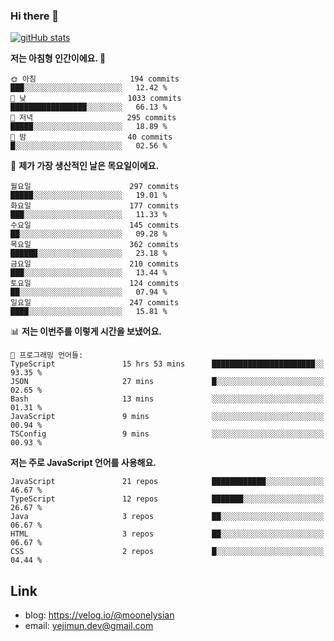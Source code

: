 ### Hi there 👋

<!--
**moonelysian/moonelysian** is a ✨ _special_ ✨ repository because its `README.md` (this file) appears on your GitHub profile.

Here are some ideas to get you started:

- 🔭 I’m currently working on ...
- 🌱 I’m currently learning ...
- 👯 I’m looking to collaborate on ...
- 🤔 I’m looking for help with ...
- 💬 Ask me about ...
- 📫 How to reach me: ...
- 😄 Pronouns: ...
- ⚡ Fun fact: ...
-->

<!-- [![wakatime stats](https://github-readme-stats.vercel.app/api/wakatime?username=moonelysian)](https://github.com/anuraghazra/github-readme-stats) -->

[![gitHub stats](https://github-readme-stats.vercel.app/api?username=moonelysian&show_icons=true)](https://github.com/anuraghazra/github-readme-stats)

<!--START_SECTION:waka-->
**저는 아침형 인간이에요. 🐤** 

```text
🌞 아침                     194 commits         ███░░░░░░░░░░░░░░░░░░░░░░   12.42 % 
🌆 낮　                     1033 commits        █████████████████░░░░░░░░   66.13 % 
🌃 저녁                     295 commits         █████░░░░░░░░░░░░░░░░░░░░   18.89 % 
🌙 밤　                     40 commits          █░░░░░░░░░░░░░░░░░░░░░░░░   02.56 % 
```
📅 **제가 가장 생산적인 날은 목요일이에요.** 

```text
월요일                      297 commits         █████░░░░░░░░░░░░░░░░░░░░   19.01 % 
화요일                      177 commits         ███░░░░░░░░░░░░░░░░░░░░░░   11.33 % 
수요일                      145 commits         ██░░░░░░░░░░░░░░░░░░░░░░░   09.28 % 
목요일                      362 commits         ██████░░░░░░░░░░░░░░░░░░░   23.18 % 
금요일                      210 commits         ███░░░░░░░░░░░░░░░░░░░░░░   13.44 % 
토요일                      124 commits         ██░░░░░░░░░░░░░░░░░░░░░░░   07.94 % 
일요일                      247 commits         ████░░░░░░░░░░░░░░░░░░░░░   15.81 % 
```


📊 **저는 이번주를 이렇게 시간을 보냈어요.** 

```text
💬 프로그래밍 언어들: 
TypeScript               15 hrs 53 mins      ███████████████████████░░   93.35 % 
JSON                     27 mins             █░░░░░░░░░░░░░░░░░░░░░░░░   02.65 % 
Bash                     13 mins             ░░░░░░░░░░░░░░░░░░░░░░░░░   01.31 % 
JavaScript               9 mins              ░░░░░░░░░░░░░░░░░░░░░░░░░   00.94 % 
TSConfig                 9 mins              ░░░░░░░░░░░░░░░░░░░░░░░░░   00.93 % 
```

**저는 주로 JavaScript 언어를 사용해요.** 

```text
JavaScript               21 repos            ████████████░░░░░░░░░░░░░   46.67 % 
TypeScript               12 repos            ███████░░░░░░░░░░░░░░░░░░   26.67 % 
Java                     3 repos             ██░░░░░░░░░░░░░░░░░░░░░░░   06.67 % 
HTML                     3 repos             ██░░░░░░░░░░░░░░░░░░░░░░░   06.67 % 
CSS                      2 repos             █░░░░░░░░░░░░░░░░░░░░░░░░   04.44 % 
```




<!--END_SECTION:waka-->


## Link
- blog: https://velog.io/@moonelysian
- email: yejimun.dev@gmail.com
